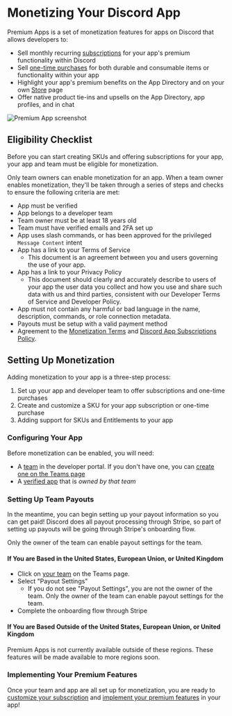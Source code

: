 # Monetizing Your Discord App

Premium Apps is a set of monetization features for apps on Discord that allows developers to:

- Sell monthly recurring [subscriptions](/monetization/app-subscriptions) for your app's premium functionality within Discord
- Sell [one-time purchases](/monetization/one-time-purchases) for both durable and consumable items or functionality within your app
- Highlight your app's premium benefits on the App Directory and on your own [Store](/monetization/managing-your-store) page
- Offer native product tie-ins and upsells on the App Directory, app profiles, and in chat

![Premium App screenshot](/images/premium-example.png)

## Eligibility Checklist

Before you can start creating SKUs and offering subscriptions for your app, your app and team must be eligible for monetization.

Only team owners can enable monetization for an app. When a team owner enables monetization, they'll be taken through a series of steps and checks to ensure the following criteria are met:

- App must be verified
- App belongs to a developer team
- Team owner must be at least 18 years old
- Team must have verified emails and 2FA set up
- App uses slash commands, or has been approved for the privileged `Message Content` intent
- App has a link to your Terms of Service
  - This document is an agreement between you and users governing the use of your app.
- App has a link to your Privacy Policy
  - This document should clearly and accurately describe to users of your app the user data you collect and how you use and share such data with us and third parties, consistent with our Developer Terms of Service and Developer Policy.
- App must not contain any harmful or bad language in the name, description, commands, or role connection metadata.
- Payouts must be setup with a valid payment method
- Agreement to the [Monetization Terms](https://support.discord.com/hc/articles/5330075836311) and [Discord App Subscriptions Policy](https://support-dev.discord.com/hc/articles/17442400631959).

## Setting Up Monetization

Adding monetization to your app is a three-step process:

1. Set up your app and developer team to offer subscriptions and one-time purchases
2. Create and customize a SKU for your app subscription or one-time purchase
3. Adding support for SKUs and Entitlements to your app

### Configuring Your App

Before monetization can be enabled, you will need:

- A [team](/topics/teams) in the developer portal. If you don't have one, you can [create one on the Teams page](https://discord.com/developers/teams)
- A [verified app](https://support.discord.com/hc/en-us/articles/360040720412-Bot-Verification-and-Data-Allowlisting#h_46b3869c-6d50-43fc-b07c-9ed7569a1160) that is _owned by that team_

### Setting Up Team Payouts

In the meantime, you can begin setting up your payout information so you can get paid! Discord does all payout processing through Stripe, so part of setting up payouts will be going through Stripe's onboarding flow.

Only the owner of the team can enable payout settings for the team.

#### If You are Based in the United States, European Union, or United Kingdom

- Click on [your team](https://discord.com/developers/teams) on the Teams page.
- Select "Payout Settings"
  - If you do not see "Payout Settings", you are not the owner of the team. Only the owner of the team can enable payout settings for the team.
- Complete the onboarding flow through Stripe

#### If You are Based Outside of the United States, European Union, or United Kingdom

Premium Apps is not currently available outside of these regions. These features will be made available to more regions soon.

### Implementing Your Premium Features

Once your team and app are all set up for monetization, you are ready to [customize your subscription](/monetization/skus#customizing-your-skus) and [implement your premium features](/monetization/app-subscriptions) in your app!
